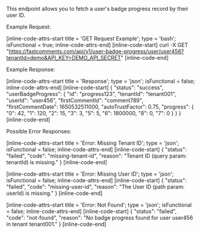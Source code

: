 This endpoint allows you to fetch a user's badge progress record by their user ID.

Example Request:

[inline-code-attrs-start title = 'GET Request Example'; type = 'bash'; isFunctional = true; inline-code-attrs-end]
[inline-code-start]
curl -X GET "https://fastcomments.com/api/v1/user-badge-progress/user/user456?tenantId=demo&API_KEY=DEMO_API_SECRET"
[inline-code-end]

Example Response:

[inline-code-attrs-start title = 'Response'; type = 'json'; isFunctional = false; inline-code-attrs-end]
[inline-code-start]
{
  "status": "success",
  "userBadgeProgress": {
    "id": "progress123",
    "tenantId": "tenant001",
    "userId": "user456",
    "firstCommentId": "comment789",
    "firstCommentDate": 1650532511000,
    "autoTrustFactor": 0.75,
    "progress": {
      "0": 42,
      "1": 120,
      "2": 15,
      "3": 3,
      "5": 5,
      "6": 1800000,
      "8": 0,
      "7": 0
    }
  }
}
[inline-code-end]

Possible Error Responses:

[inline-code-attrs-start title = 'Error: Missing Tenant ID'; type = 'json'; isFunctional = false; inline-code-attrs-end]
[inline-code-start]
{
  "status": "failed",
  "code": "missing-tenant-id",
  "reason": "Tenant ID (query param: tenantId) is missing."
}
[inline-code-end]

[inline-code-attrs-start title = 'Error: Missing User ID'; type = 'json'; isFunctional = false; inline-code-attrs-end]
[inline-code-start]
{
  "status": "failed",
  "code": "missing-user-id",
  "reason": "The User ID (path param: userId) is missing."
}
[inline-code-end]

[inline-code-attrs-start title = 'Error: Not Found'; type = 'json'; isFunctional = false; inline-code-attrs-end]
[inline-code-start]
{
  "status": "failed",
  "code": "not-found",
  "reason": "No badge progress found for user user456 in tenant tenant001."
}
[inline-code-end]